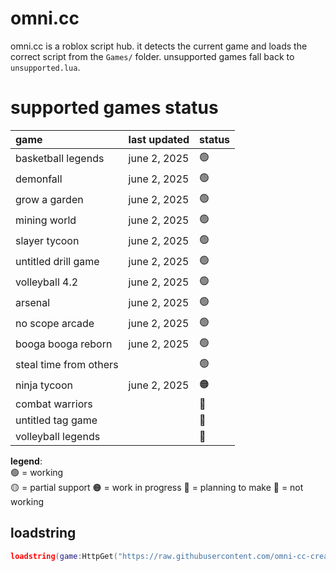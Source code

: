 # omni.cc
omni.cc is a roblox script hub. it detects the current game and loads the correct script from the `Games/` folder. unsupported games fall back to `unsupported.lua`.


# **supported games status**
| game                   | last updated | status |
|:-----------------------|:-------------|:-------|
| basketball legends     | june 2, 2025 | 🟢     |
| demonfall              | june 2, 2025 | 🟢     |
| grow a garden          | june 2, 2025 | 🟢     |
| mining world           | june 2, 2025 | 🟢     |
| slayer tycoon          | june 2, 2025 | 🟢     |
| untitled drill game    | june 2, 2025 | 🟢     |
| volleyball 4.2         | june 2, 2025 | 🟢     |
| arsenal                | june 2, 2025 | 🟢     |
| no scope arcade        | june 2, 2025 | 🟢     |
| booga booga reborn     | june 2, 2025 | 🟢     |
| steal time from others |              | 🟢     |
| ninja tycoon           | june 2, 2025 | 🟠     |
| combat warriors        |              | 🔵     |
| untitled tag game      |              | 🔵     |
| volleyball legends     |              | 🔵     |





**legend**:  
🟢 = working  
🟡 = partial support
🟠 = work in progress
🔵 = planning to make
🔴 = not working



## loadstring
```lua
loadstring(game:HttpGet("https://raw.githubusercontent.com/omni-cc-create/omni.cc/main/loader.lua"))()
```

